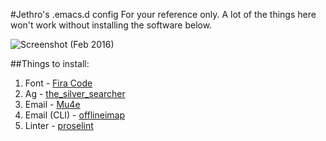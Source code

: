 #Jethro's .emacs.d config
For your reference only. A lot of the things here won't work without installing the software below.

![Screenshot (Feb 2016)](https://raw.githubusercontent.com/jethrokuan/.emacs.d/master/screenshot/image.png)

##Things to install:
1. Font - [Fira Code](https://github.com/tonsky/FiraCode/) 
2. Ag - [the_silver_searcher](https://github.com/ggreer/the_silver_searcher) 
3. Email - [Mu4e](http://www.djcbsoftware.nl/code/mu/mu4e.html ) 
4. Email (CLI) - [offlineimap](http://offlineimap.org/ ) 
5. Linter - [proselint](https://github.com/amperser/proselint ) 

